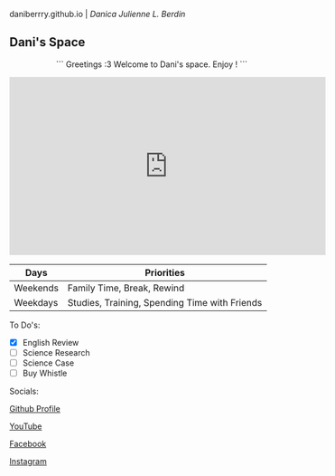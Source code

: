  daniberrry.github.io | *Danica Julienne L. Berdin*

## Dani's Space ## 

<p align="center">
```
Greetings :3 Welcome to Dani's space. Enjoy !
```
</p>

<iframe width="560" height="315" src="https://www.youtube.com/embed/tGv7CUutzqU" title="YouTube video player" frameborder="0" allow="accelerometer; autoplay; clipboard-write; encrypted-media; gyroscope; picture-in-picture; web-share" allowfullscreen></iframe>


| Days | Priorities |
| ----------- | ----------- |
| Weekends | Family Time, Break, Rewind |
| Weekdays | Studies, Training, Spending Time with Friends |

To Do's:

- [x] English Review
- [ ] Science Research
- [ ] Science Case
- [ ] Buy Whistle

Socials:

[Github Profile](https://github.com/daniberrry)

[YouTube](https://www.youtube.com/@danicajulienneberdin)

[Facebook](https://www.facebook.com/danica.julienne/)

[Instagram](https://www.instagram.com/danica.julienne/)
